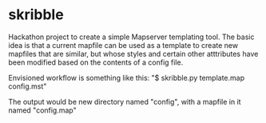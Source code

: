skribble
========

Hackathon project to create a simple Mapserver templating tool.  The basic idea is that a current mapfile can be used as a template to create new mapfiles that are similar, but whose styles and certain other atttributes have been modified based on the contents of a config file.

Envisioned workflow is something like this:
  "$ skribble.py template.map config.mst"

The output would be new directory named "config", with a mapfile in it named "config.map"
